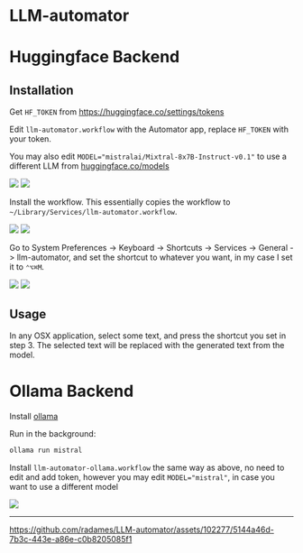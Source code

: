 # LLM-automator

# Huggingface Backend

## Installation

Get `HF_TOKEN` from <https://huggingface.co/settings/tokens>

Edit `llm-automator.workflow` with the Automator app, replace `HF_TOKEN` with your token.

You may also edit `MODEL="mistralai/Mixtral-8x7B-Instruct-v0.1"` to use a different LLM from [huggingface.co/models](https://huggingface.co/models?pipeline_tag=text-generation&other=endpoints_compatible&sort=trending)

<img src="assets/step-1.jpg" style="max-width: 600px;" />

<img src="assets/step-2.jpg" style="max-width: 600px;" />

Install the workflow. This essentially copies the workflow to `~/Library/Services/llm-automator.workflow`.

<img src="assets/step-3.jpg" style="max-width: 600px;" />

<img src="assets/step-4.jpg" style="max-width: 600px;" />

Go to System Preferences -> Keyboard -> Shortcuts -> Services -> General -> llm-automator, and set the shortcut to whatever you want, in my case I set it to `⌃⌥⌘M`.

<img src="assets/step-5.jpg" style="max-width: 600px;" />

<img src="assets/step-6.jpg" style="max-width: 600px;" />

## Usage

In any OSX application, select some text, and press the shortcut you set in step 3. The selected text will be replaced with the generated text from the model.

# Ollama Backend

Install [ollama](https://ollama.ai/)

Run in the background:

```bash
ollama run mistral
```

Install `llm-automator-ollama.workflow` the same way as above, no need to edit and add token, however you may edit `MODEL="mistral"`, in case you want to use a different model

<img src="assets/step-7.jpg" style="max-width: 600px;" />

----
https://github.com/radames/LLM-automator/assets/102277/5144a46d-7b3c-443e-a86e-c0b8205085f1

